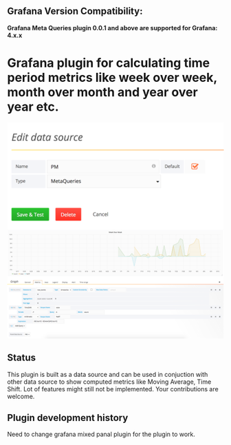## Grafana Version Compatibility:
**Grafana Meta Queries plugin 0.0.1 and above are supported for Grafana: 4.x.x**

# Grafana plugin for calculating time period metrics like week over week, month over month and year over year etc.  

![Screenshot](/img/DataSourceConfig.png?raw=true "ScreenShot")
![Screenshot](/img/MetaQueryPanel.png?raw=true "ScreenShot")

## Status

This plugin is built as a data source and can be used in conjuction with other data source to show computed metrics like Moving Average, Time Shift.
Lot of features might still not be implemented. Your contributions are welcome.

## Plugin development history

Need to change grafana mixed panal plugin for the plugin to work.